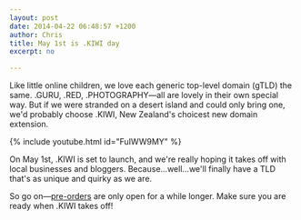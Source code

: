 ```yaml
---
layout: post
date: 2014-04-22 06:48:57 +1200
author: Chris
title: May 1st is .KIWI day
excerpt: no

---
```


Like little online children, we love each generic top-level domain (gTLD) the same. .GURU, .RED, .PHOTOGRAPHY—all are lovely in their own special way. But if we were stranded on a desert island and could only bring one, we'd probably choose .KIWI, New Zealand's choicest new domain extension. 

{% include youtube.html id="FuIWW9MY" %}

On May 1st, .KIWI is set to launch, and we're really hoping it takes off with local businesses and bloggers. Because...well...we'll finally have a TLD that's as unique and quirky as we are.

So go on—[pre-orders](https://iwantmyname.com/domains/dot-kiwi) are only open for a while longer. Make sure you are ready when .KIWI takes off!